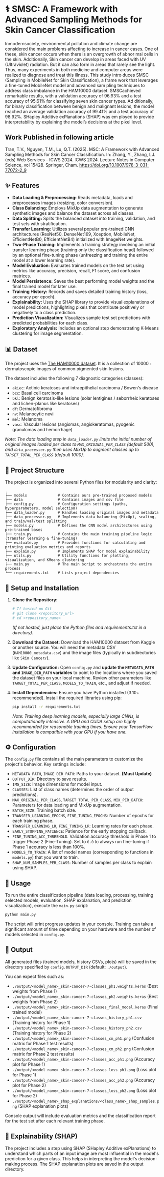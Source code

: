 # ⚕️ SMSC: A Framework with Advanced Sampling Methods for Skin Cancer Classification

Inmodernsociety, environmental pollution and climate change
are considered the main problems affecting to increase in cancer cases.
One of these, skin cancer occurs when there is an overgrowth of abnor
mal cells in the skin. Additionally, Skin cancer can develop in areas faced
with UV (Ultraviolet) radiation. But it can also form in areas that rarely
see the light. Thus, many experiments in both medicine and computer
areas were realized to diagnose and treat this illness. This study intro
duces SMSC (Sampling in MobileNet for Skin Classification), a frame
work that leverages a fine-tuned MobileNet model and advanced sam
pling techniques to address class imbalance in the HAM10000 dataset.
SMSCachieved remarkable results, with a validation accuracy of 96.93%
and a test accuracy of 95.61% for classifying seven skin cancer types. Ad
ditionally, for binary classification between benign and malignant lesions,
the model reached an average validation accuracy of 99.41% and a test
accuracy of 98.92%. SHapley Additive exPlanations (SHAP) was em
ployed to provide interpretability by explaining the model’s decisions at
the pixel level.

## Work Published in following article

Tran, T.V., Nguyen, T.M., Lu, Q.T. (2025). MSC: A Framework with Advanced Sampling Methods for Skin Cancer Classification. In: Zhang, Y., Zhang, LJ. (eds) Web Services – ICWS 2024. ICWS 2024. Lecture Notes in Computer Science, vol 15428. Springer, Cham. https://doi.org/10.1007/978-3-031-77072-2_9

## ✨ Features

- **Data Loading & Preprocessing:** Reads metadata, loads and preprocesses images (resizing, color conversion).
- **Class Balancing:** Employs MixUp data augmentation to generate synthetic images and balance the dataset across all classes.
- **Data Splitting:** Splits the balanced dataset into training, validation, and test sets with stratification.
- **Transfer Learning:** Utilizes several popular pre-trained CNN architectures (ResNet50, DenseNet169, Xception, MobileNet, EfficientNetB0, EfficientNetB4) initialized with ImageNet weights.
- **Two-Phase Training:** Implements a training strategy involving an initial transfer learning phase (training only the classification head) followed by an optional fine-tuning phase (unfreezing and training the entire model at a lower learning rate).
- **Model Evaluation:** Evaluates trained models on the test set using metrics like accuracy, precision, recall, F1 score, and confusion matrices.
- **Model Persistence:** Saves the best performing model weights and the final trained model for later use.
- **Training History:** Records and saves detailed training history (loss, accuracy per epoch).
- **Explainability:** Uses the SHAP library to provide visual explanations of model predictions, highlighting pixels that contribute positively or negatively to a class prediction.
- **Prediction Visualization:** Visualizes sample test set predictions with predicted probabilities for each class.
- **Exploratory Analysis:** Includes an optional step demonstrating K-Means clustering for image segmentation.

## 📊 Dataset

The project uses the [The HAM10000 dataset](https://www.kaggle.com/datasets/farjanakabirsamanta/skin-cancer-dataset). It is a collection of 10000+ dermatoscopic images of common pigmented skin lesions.

The dataset includes the following 7 diagnostic categories (classes):

- `akiec`: Actinic keratoses and intraepithelial carcinoma / Bowen's disease
- `bcc`: Basal cell carcinoma
- `bkl`: Benign keratosis-like lesions (solar lentigines / seborrheic keratoses and lichen-planus like keratoses)
- `df`: Dermatofibroma
- `nv`: Melanocytic nevi
- `mel`: Melanoma
- `vasc`: Vascular lesions (angiomas, angiokeratomas, pyogenic granulomas and hemorrhage)

_Note: The data loading step in `data_loader.py` limits the initial number of original images loaded per class to `MAX_ORIGINAL_PER_CLASS` (default 500), and `data_processor.py` then uses MixUp to augment classes up to `TARGET_TOTAL_PER_CLASS` (default 1000)._

## 📁 Project Structure

The project is organized into several Python files for modularity and clarity:

```
.
├── models              # Contains ours pre-trained proposed models
├── data                # Contains images and csv file
├── config.py           # Configuration settings (paths, hyperparameters, model selection)
├── data_loader.py      # Handles loading original images and metadata
├── data_processor.py   # Implements data balancing (MixUp), scaling, and train/val/test splitting
├── models.py           # Defines the CNN model architectures using pre-trained bases
├── train.py            # Contains the main training pipeline logic (transfer learning & fine-tuning)
├── evaluate.py         # Provides functions for calculating and printing evaluation metrics and reports
├── explain.py          # Implements SHAP for model explainability
├── utils.py            # Utility functions for plotting, visualization, and KMeans clustering
├── main.py             # The main script to orchestrate the entire process
└── requirements.txt    # Lists project dependencies
```

## 🚀 Setup and Installation

1.  **Clone the Repository:**

    ```bash
    # If hosted on Git
    # git clone <repository_url>
    # cd <repository_name>
    ```

    _(If not hosted, just place the Python files and requirements.txt in a directory)._

2.  **Download the Dataset:** Download the HAM10000 dataset from Kaggle or another source. You will need the metadata CSV (`HAM10000_metadata.csv`) and the image files (typically in subdirectories like `Skin Cancer/`).

3.  **Update Configuration:** Open `config.py` and **update the `METADATA_PATH` and `IMAGE_DIR_PATH` variables** to point to the locations where you saved the dataset files on your local machine. Review other parameters like `TARGET_TOTAL_PER_CLASS`, `MODELS_TO_TRAIN`, etc., and adjust if needed.

4.  **Install Dependencies:** Ensure you have Python installed (3.10+ recommended). Install the required libraries using pip:
    ```bash
    pip install -r requirements.txt
    ```
    _Note: Training deep learning models, especially large CNNs, is computationally intensive. A GPU and CUDA setup are highly recommended for reasonable training times. Ensure your TensorFlow installation is compatible with your GPU if you have one._

## ⚙️ Configuration

The `config.py` file contains all the main parameters to customize the project's behavior. Key settings include:

- `METADATA_PATH`, `IMAGE_DIR_PATH`: Paths to your dataset. **(Must Update)**
- `OUTPUT_DIR`: Directory to save results.
- `IMG_SIZE`: Image dimensions for model input.
- `CLASSES`: List of class names (determines the order of output predictions).
- `MAX_ORIGINAL_PER_CLASS`, `TARGET_TOTAL_PER_CLASS`, `MIX_PER_BATCH`: Parameters for data loading and MixUp augmentation.
- `BATCH_SIZE`: Training batch size.
- `TRANSFER_LEARNING_EPOCHS`, `FINE_TUNING_EPOCHS`: Number of epochs for each training phase.
- `TRANSFER_LEARNING_LR`, `FINE_TUNING_LR`: Learning rates for each phase.
- `EARLY_STOPPING_PATIENCE`: Patience for the early stopping callback.
- `FINE_TUNING_ACC_THRESHOLD`: Validation accuracy threshold in Phase 1 to trigger Phase 2 (Fine-Tuning). Set to `0.0` to always run fine-tuning if Phase 1 accuracy is less than 100%.
- `MODELS_TO_TRAIN`: A list of model names (corresponding to functions in `models.py`) that you want to train.
- `SHAP_NUM_SAMPLES_PER_CLASS`: Number of samples per class to explain using SHAP.

## 🏃 Usage

To run the entire classification pipeline (data loading, processing, training selected models, evaluation, SHAP explanation, and prediction visualization), execute the `main.py` script:

```bash
python main.py
```

The script will print progress updates in your console. Training can take a significant amount of time depending on your hardware and the number of models selected in `config.py`.

## 📁 Output

All generated files (trained models, history CSVs, plots) will be saved in the directory specified by `config.OUTPUT_DIR` (default: `./output`).

You can expect files such as:

- `./output/<model_name>_skin-cancer-7-classes_ph1.weights.keras` (Best weights from Phase 1)
- `./output/<model_name>_skin-cancer-7-classes_ph2.weights.keras` (Best weights from Phase 2)
- `./output/<model_name>_skin-cancer-7-classes_final_model.keras` (Final trained model)
- `./output/<model_name>_skin-cancer-7-classes_history_ph1.csv` (Training history for Phase 1)
- `./output/<model_name>_skin-cancer-7-classes_history_ph2.csv` (Training history for Phase 2)
- `./output/<model_name>_skin-cancer-7-classes_cm_ph1.png` (Confusion matrix for Phase 1 test results)
- `./output/<model_name>_skin-cancer-7-classes_cm_ph2.png` (Confusion matrix for Phase 2 test results)
- `./output/<model_name>_skin-cancer-7-classes_acc_ph1.png` (Accuracy plot for Phase 1)
- `./output/<model_name>_skin-cancer-7-classes_loss_ph1.png` (Loss plot for Phase 1)
- `./output/<model_name>_skin-cancer-7-classes_acc_ph2.png` (Accuracy plot for Phase 2)
- `./output/<model_name>_skin-cancer-7-classes_loss_ph2.png` (Loss plot for Phase 2)
- `./output/<model_name>_shap_explanations/<class_name>_shap_samples.png` (SHAP explanation plots)

Console output will include evaluation metrics and the classification report for the test set after each relevant training phase.

## 🤔 Explainability (SHAP)

The project includes a step using SHAP (SHapley Additive exPlanations) to understand which parts of an input image are most influential in the model's prediction for a given class. This helps in interpreting the model's decision-making process. The SHAP explanation plots are saved in the output directory.

